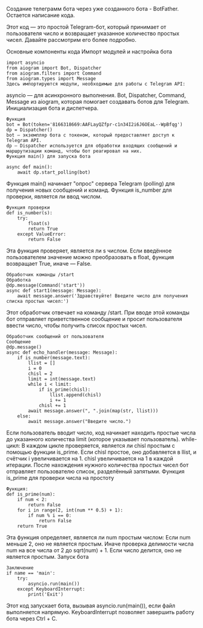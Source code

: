 Создание телеграмм бота через уже созданного бота - BotFather.
Остается написание кода.

Этот код — это простой Telegram-бот, который принимает от пользователя число и возвращает указанное количество простых чисел. Давайте рассмотрим его более подробно.

Основные компоненты кода
Импорт модулей и настройка бота

```
import asyncio
from aiogram import Bot, Dispatcher
from aiogram.filters import Command
from aiogram.types import Message
Здесь импортируются модули, необходимые для работы с Telegram API: 
```
asyncio — для асинхронного выполнения.
Bot, Dispatcher, Command, Message из aiogram, которая помогает создавать ботов для Telegram.
Инициализация бота и диспетчера.
```
Функция
bot = Bot(token='8166318669:AAFLayQZfpr-c1n34I2i6J6OEaL--WpBfqg')
dp = Dispatcher()
bot — экземпляр бота с токеном, который предоставляет доступ к Telegram API.
dp — Dispatcher используется для обработки входящих сообщений и маршрутизации команд, чтобы бот реагировал на них.
Функция main() для запуска бота
```
```
async def main():
    await dp.start_polling(bot)
```
Функция main() начинает "опрос" сервера Telegram (polling) для получения новых сообщений и команд.
Функция is_number для проверки, является ли ввод числом.
```
Функция проверки
def is_number(s):
    try:
        float(s)
        return True
    except ValueError:
        return False
```
Эта функция проверяет, является ли s числом. Если введённое пользователем значение можно преобразовать в float, функция возвращает True, иначе — False.
```
Обработчик команды /start
Обработка
@dp.message(Command('start'))
async def start1(message: Message):
    await message.answer('Здравствуйте! Введите число для получения списка простых чисел:')
```
Этот обработчик отвечает на команду /start. При вводе этой команды бот отправляет приветственное сообщение и просит пользователя ввести число, чтобы получить список простых чисел.
```
Обработчик сообщений от пользователя
Сообщение
@dp.message()
async def echo_handler(message: Message):
    if is_number(message.text):
        llist = []
        i = 0
        chisl = 2
        limit = int(message.text)
        while i < limit:
            if is_prime(chisl):
                llist.append(chisl)
                i += 1
            chisl += 1
        await message.answer(", ".join(map(str, llist)))
    else:
        await message.answer("Введите число.")
```
Если пользователь вводит число, код начинает находить простые числа до указанного количества limit (которое указывает пользователь).
while-цикл:
В каждом цикле проверяется, является ли chisl простым с помощью функции is_prime.
Если chisl простое, оно добавляется в llist, и счётчик i увеличивается на 1.
chisl увеличивается на 1 в каждой итерации.
После нахождения нужного количества простых чисел бот отправляет пользователю список, разделённый запятыми.
Функция is_prime для проверки числа на простоту
```
Функция:
def is_prime(num):
    if num < 2:
        return False
    for i in range(2, int(num ** 0.5) + 1):
        if num % i == 0:
            return False
    return True
```
Эта функция определяет, является ли num простым числом:
Если num меньше 2, оно не является простым.
Иначе проверка делимости числа num на все числа от 2 до sqrt(num) + 1. Если число делится, оно не является простым.
Запуск бота
```
Заключение
if name == 'main':
    try:
        asyncio.run(main())
    except KeyboardInterrupt:
        print('Exit')
```
Этот код запускает бота, вызывая asyncio.run(main()), если файл выполняется напрямую. KeyboardInterrupt позволяет завершить работу бота через Ctrl + C.
